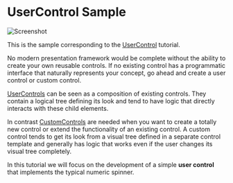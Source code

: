# UserControl Sample

![Screenshot](https://github.com/Noesis/Noesis.github.io/blob/master/NoesisGUI/Samples/UserControl/Screenshot.png)

This is the sample corresponding to the [UserControl](https://www.noesisengine.com/docs/Gui.Core.UserControlTutorial.html) tutorial.

No modern presentation framework would be complete without the ability to create your own reusable controls. If no existing control has a programmatic interface that naturally represents your concept, go ahead and create a user control or custom control.

[UserControls](https://www.noesisengine.com/docs/Gui.Core._UserControl.html) can be seen as a composition of existing controls. They contain a logical tree defining its look and tend to have logic that directly interacts with these child elements.

In contrast [CustomControls](https://www.noesisengine.com/docs/Gui.Core.CustomControlTutorial.html) are needed when you want to create a totally new control or extend the functionality of an existing control. A custom control tends to get its look from a visual tree defined in a separate control template and generally has logic that works even if the user changes its visual tree completely.

In this tutorial we will focus on the development of a simple **user control** that implements the typical numeric spinner.